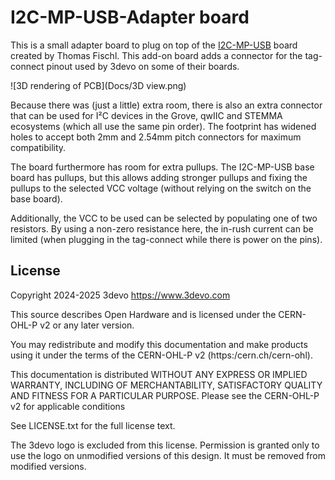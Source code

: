 # I2C-MP-USB-Adapter board

This is a small adapter board to plug on top of the
[I2C-MP-USB](https://www.fischl.de/i2c-mp-usb/) board created by Thomas
Fischl. This add-on board adds a connector for the tag-connect pinout
used by 3devo on some of their boards.


![3D rendering of PCB](Docs/3D view.png)

Because there was (just a little) extra room, there is also an extra
connector that can be used for I²C devices in the Grove, qwIIC and
STEMMA ecosystems (which all use the same pin order). The footprint has
widened holes to accept both 2mm and 2.54mm pitch connectors for maximum
compatibility.

The board furthermore has room for extra pullups. The I2C-MP-USB base
board has pullups, but this allows adding stronger pullups and fixing
the pullups to the selected VCC voltage (without relying on the switch
on the base board).

Additionally, the VCC to be used can be selected by populating one of
two resistors. By using a non-zero resistance here, the in-rush current
can be limited (when plugging in the tag-connect while there is power on
the pins).

## License
Copyright 2024-2025 3devo <https://www.3devo.com>

This source describes Open Hardware and is licensed under the CERN-OHL-P
v2 or any later version.

You may redistribute and modify this documentation and make products
using it under the terms of the CERN-OHL-P v2 (https:/cern.ch/cern-ohl).

This documentation is distributed WITHOUT ANY EXPRESS OR IMPLIED
WARRANTY, INCLUDING OF MERCHANTABILITY, SATISFACTORY QUALITY AND FITNESS
FOR A PARTICULAR PURPOSE. Please see the CERN-OHL-P v2 for applicable
conditions

See LICENSE.txt for the full license text.

The 3devo logo is excluded from this license. Permission is granted only
to use the logo on unmodified versions of this design. It must be
removed from modified versions.
